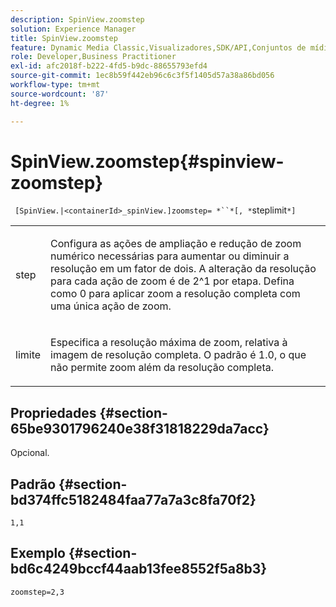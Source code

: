 ```yaml
---
description: SpinView.zoomstep
solution: Experience Manager
title: SpinView.zoomstep
feature: Dynamic Media Classic,Visualizadores,SDK/API,Conjuntos de mídias mistas
role: Developer,Business Practitioner
exl-id: afc2018f-b222-4fd5-b9dc-88655793efd4
source-git-commit: 1ec8b59f442eb96c6c3f5f1405d57a38a86bd056
workflow-type: tm+mt
source-wordcount: '87'
ht-degree: 1%

---
```


# SpinView.zoomstep{#spinview-zoomstep}

` [SpinView.|<containerId>_spinView.]zoomstep= *``*[, *`steplimit`*]`

<table id="table_2D7F971D503348B8A9559362A1D9B26D"> 
 <tbody> 
  <tr> 
   <td colname="col1"> <p> <span class="codeph"><span class="varname"> step</span></span> </p> </td> 
   <td colname="col2"> <p> Configura as ações de ampliação e redução de zoom numérico necessárias para aumentar ou diminuir a resolução em um fator de dois. A alteração da resolução para cada ação de zoom é de 2^1 por etapa. Defina como <span class="codeph"> 0</span> para aplicar zoom a resolução completa com uma única ação de zoom. </p> </td> 
  </tr> 
  <tr> 
   <td colname="col1"> <p> <span class="codeph"><span class="varname"> limite</span></span> </p> </td> 
   <td colname="col2"> <p> Especifica a resolução máxima de zoom, relativa à imagem de resolução completa. O padrão é <span class="codeph"> 1.0</span>, o que não permite zoom além da resolução completa. </p> </td> 
  </tr> 
 </tbody> 
</table>

## Propriedades {#section-65be9301796240e38f31818229da7acc}

Opcional.

## Padrão {#section-bd374ffc5182484faa77a7a3c8fa70f2}

`1,1`

## Exemplo {#section-bd6c4249bccf44aab13fee8552f5a8b3}

`zoomstep=2,3`
